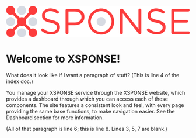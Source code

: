 ![XSPONSE logo](XSPONSE_Logo.png)
# Welcome to XSPONSE!

What does it look like if I want a paragraph of stuff? (This is line 4 of the index doc.)

You manage your XSPONSE service through the XSPONSE website, which provides a dashboard through which you can access each of these components. The site features a consistent look and feel, with every page providing the same base functions, to make navigation easier. See the Dashboard section for more information.

(All of that paragraph is line 6; this is line 8. Lines 3, 5, 7 are blank.)

